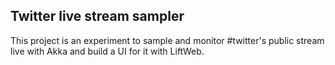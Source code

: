 ## Twitter live stream sampler

This project is an experiment to sample and monitor #twitter's public stream live with Akka and build a UI for it with LiftWeb.
